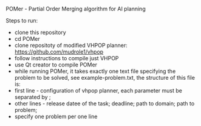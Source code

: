 POMer - Partial Order Merging algorithm for AI planning

Steps to run:

* clone this repository
* cd POMer
* clone repositoty of modified VHPOP planner: https://github.com/mudrole1/vhpop
* follow instructions to compile just VHPOP
* use Qt creator to compile POMer
* while running POMer, it takes exactly one text file specifying the problem to be solved, see example-problem.txt, the structure of this file is:
* first line - configuration of vhpop planner, each parameter must be separated by ; 
* other lines - release datee of the task; deadline; path to domain; path to problem;
* specify one problem per one line
